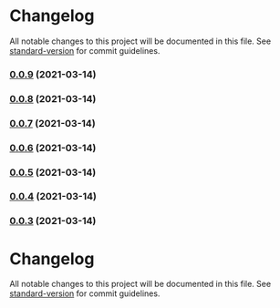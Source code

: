 # Changelog

All notable changes to this project will be documented in this file. See [standard-version](https://github.com/conventional-changelog/standard-version) for commit guidelines.

### [0.0.9](https://github.com/codermango/forum-server/compare/v0.0.8...v0.0.9) (2021-03-14)

### [0.0.8](https://github.com/codermango/forum-server/compare/v0.0.7...v0.0.8) (2021-03-14)

### [0.0.7](https://github.com/codermango/forum-server/compare/v0.0.6...v0.0.7) (2021-03-14)

### [0.0.6](https://github.com/codermango/forum-server/compare/v0.0.5...v0.0.6) (2021-03-14)

### [0.0.5](https://github.com/codermango/forum-server/compare/v0.0.4...v0.0.5) (2021-03-14)

### [0.0.4](https://github.com/codermango/forum-server/compare/v0.0.3...v0.0.4) (2021-03-14)

### [0.0.3](https://github.com/codermango/forum-server/compare/v0.0.2...v0.0.3) (2021-03-14)

# Changelog

All notable changes to this project will be documented in this file. See [standard-version](https://github.com/conventional-changelog/standard-version) for commit guidelines.
